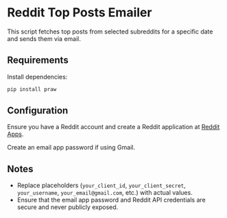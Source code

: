 # Reddit Top Posts Emailer

This script fetches top posts from selected subreddits for a specific date and sends them via email.

## Requirements

Install dependencies:

```bash
pip install praw
```

## Configuration

Ensure you have a Reddit account and create a Reddit application at [Reddit Apps](https://www.reddit.com/prefs/apps).

Create an email app password if using Gmail.


## Notes

* Replace placeholders (`your_client_id`, `your_client_secret`, `your_username`, `your_email@gmail.com`, etc.) with actual values.
* Ensure that the email app password and Reddit API credentials are secure and never publicly exposed.
